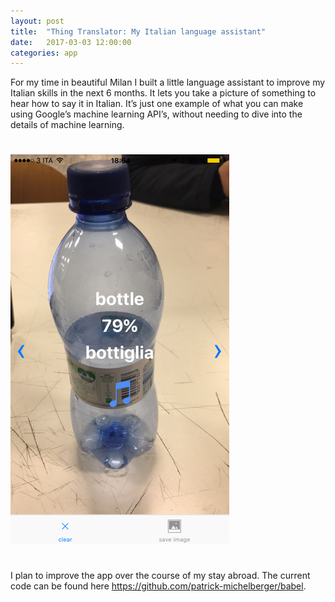 ```yaml
---
layout: post
title:  "Thing Translator: My Italian language assistant"
date:   2017-03-03 12:00:00
categories: app
---
```


For my time in beautiful Milan I built a little language assistant to improve my Italian skills in the next 6 months. It lets you take a picture of something to hear how to say it in Italian. It’s just one example of what you can make using Google’s machine learning API’s, without needing to dive into the details of machine learning.

<img src="/images/bottle.png" class="img img-responsive" style="margin:0 auto;margin-bottom:25px;margin-top:25px;"/>

I plan to improve the app over the course of my stay abroad. The current code can be found here <a href="https://github.com/patrick-michelberger/babel" target="_blank">https://github.com/patrick-michelberger/babel</a>.
